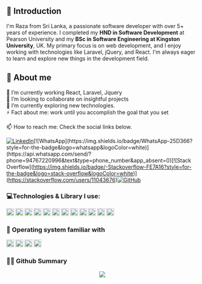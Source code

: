 ## 👋 Introduction
I'm Raza from Sri Lanka, a passionate software developer with over 5+ years of experience. I completed my **HND in Software Development** at Pearson University and my **BSc in Software Engineering at Kingston University**, UK. My primary focus is on web development, and I enjoy working with technologies like Laravel, jQuery, and React. I'm always eager to learn and explore new things in the development field.
##  🌱 About me
🔭 I’m currently working React, Laravel, Jquery  
👯 I’m looking to collaborate on insightful projects  
🌱 I’m currently exploring new technologies.  
⚡ Fact about me: work until you accomplish the goal that you set

📫 How to reach me: Check the social links below.  

[![LinkedIn](https://img.shields.io/badge/linkedin-%230077B5.svg?style=for-the-badge&logo=linkedin&logoColor=white)]([https://www.linkedin.com/in/mraza9798/](https://www.linkedin.com/in/raza9798/))[![WhatsApp](https://img.shields.io/badge/WhatsApp-25D366?style=for-the-badge&logo=whatsapp&logoColor=white)](https://api.whatsapp.com/send/?phone=94767220996&text&type=phone_number&app_absent=0)[![Stack Overflow](https://img.shields.io/badge/-Stackoverflow-FE7A16?style=for-the-badge&logo=stack-overflow&logoColor=white)](https://stackoverflow.com/users/11043676)[![GitHub](https://img.shields.io/badge/github-%23121011.svg?style=for-the-badge&logo=github&logoColor=white)](https://github.com/Raza9798)

### 💻Technologies & Library I use:
<img src="https://ziadoua.github.io/m3-Markdown-Badges/badges/Laravel/laravel2.svg" height="20px"> <img src="https://ziadoua.github.io/m3-Markdown-Badges/badges/MySQL/mysql3.svg" height="20px"> <img src="https://ziadoua.github.io/m3-Markdown-Badges/badges/React/react1.svg" height="20px"> <img src="https://ziadoua.github.io/m3-Markdown-Badges/badges/TypeScript/typescript1.svg" height="20px">
<img src="https://ziadoua.github.io/m3-Markdown-Badges/badges/jQuery/jquery3.svg" height="20px">
<img src="https://ziadoua.github.io/m3-Markdown-Badges/badges/Axios/axios1.svg" height="20px">
<img src="https://ziadoua.github.io/m3-Markdown-Badges/badges/Bootstrap/bootstrap1.svg" height="20px">
<img src="https://ziadoua.github.io/m3-Markdown-Badges/badges/Flutter/flutter1.svg" height="20px">
<img src="https://ziadoua.github.io/m3-Markdown-Badges/badges/npm/npm2.svg" height="20px">
<img src="https://ziadoua.github.io/m3-Markdown-Badges/badges/Git/git1.svg" height="20px"> <img src="https://ziadoua.github.io/m3-Markdown-Badges/badges/Docker/docker1.svg" height="20px">
<img src="https://ziadoua.github.io/m3-Markdown-Badges/badges/Postman/postman1.svg" height="20px">


### 🔧 Operating system familiar with
<img src="https://ziadoua.github.io/m3-Markdown-Badges/badges/Windows/windows2.svg" height="20px"> <img src="https://ziadoua.github.io/m3-Markdown-Badges/badges/Linux/linux2.svg" height="20px"> <img src="https://ziadoua.github.io/m3-Markdown-Badges/badges/macOS/macos2.svg" height="20px"> <img src="https://ziadoua.github.io/m3-Markdown-Badges/badges/Ubuntu/ubuntu2.svg" height="20px">

### :woman_technologist: Github Summary
<p align="center">
  <a href="https://github.com/raza9798">
    <img src="http://github-profile-summary-cards.vercel.app/api/cards/profile-details?username=Raza9798&theme=transparent" />
  </a>
</p>
